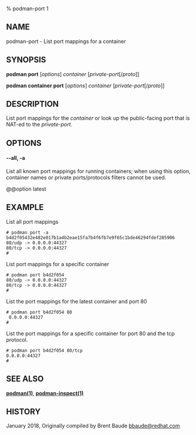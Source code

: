 % podman-port 1

## NAME

podman\-port - List port mappings for a container

## SYNOPSIS

**podman port** [*options*] _container_ [_private-port_[/*proto*]]

**podman container port** [*options*] _container_ [_private-port_[/*proto*]]

## DESCRIPTION

List port mappings for the _container_ or look up the public-facing port that is NAT-ed to the _private-port_.

## OPTIONS

#### **--all**, **-a**

List all known port mappings for running containers; when using this option, container names or private ports/protocols filters cannot be used.

@@option latest

## EXAMPLE

List all port mappings

```
# podman port -a
b4d2f05432e482e017b1a4b2eae15fa7b4f6fb7e9f65c1bde46294fdef285906
80/udp -> 0.0.0.0:44327
80/tcp -> 0.0.0.0:44327
#
```

List port mappings for a specific container

```
# podman port b4d2f054
80/udp -> 0.0.0.0:44327
80/tcp -> 0.0.0.0:44327
#
```

List the port mappings for the latest container and port 80

```
# podman port b4d2f054 80
 0.0.0.0:44327
#
```

List the port mappings for a specific container for port 80 and the tcp protocol.

```
# podman port b4d2f054 80/tcp
0.0.0.0:44327
#
```

## SEE ALSO

**[podman(1)](podman.md)**, **[podman-inspect(1)](commands/podman-inspect.md)**

## HISTORY

January 2018, Originally compiled by Brent Baude <bbaude@redhat.com>
